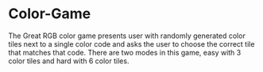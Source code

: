 # Color-Game
The Great RGB color game presents user with randomly generated color tiles next to a single color code and asks the user to choose the correct tile that matches that code. There are two modes in this game, easy with 3 color tiles and hard with 6 color tiles.
